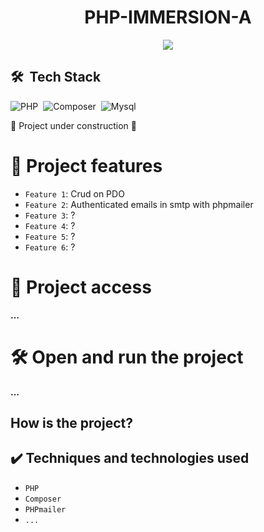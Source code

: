 <h1 align="center"> PHP-IMMERSION-A </h1>
<p align="center">
<img src="https://img.shields.io/github/license/Daniela-Costa-Ada/React_alura_tube"/>
</p>

## 🛠 &nbsp;Tech Stack
![PHP](https://img.shields.io/badge/-Php-05122A?style=flat&logo=php)&nbsp;
![Composer](https://img.shields.io/badge/-Composer-05122A?style=flat&logo=composer)&nbsp;
![Mysql](https://img.shields.io/badge/-Mysql-05122A?style=flat&logo=mysql)&nbsp;

:construction: Project under construction :construction:

# :hammer: Project features

- `Feature 1`: Crud on PDO
- `Feature 2`: Authenticated emails in smtp with phpmailer
- `Feature 3`: ?
- `Feature 4`: ?
- `Feature 5`: ?
- `Feature 6`: ?

# 📁 Project access

**...**

# 🛠️ Open and run the project

**...**
## How is the project?


## ✔️ Techniques and technologies used

- ``PHP``
- ``Composer``
- ``PHPmailer``
- ``...``
